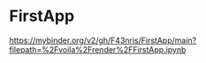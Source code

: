 # FirstApp

https://mybinder.org/v2/gh/F43nris/FirstApp/main?filepath=%2Fvoila%2Frender%2FFirstApp.ipynb
